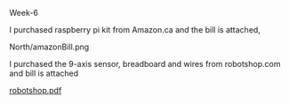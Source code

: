 
Week-6

I purchased raspberry pi kit from Amazon.ca and the bill is attached,

North/amazonBill.png    

I purchased the 9-axis sensor, breadboard and wires from robotshop.com and bill is attached

[robotshop.pdf](https://github.com/HumberCampusNavigator/North/files/2439831/robotshop.pdf)
